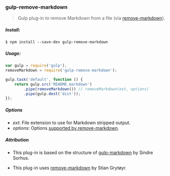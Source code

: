 ### gulp-remove-markdown
> Gulp plug-in to remove Markdown from a file (via [remove-markdown](https://github.com/stiang/remove-markdown)).

##### Install:

    $ npm install --save-dev gulp-remove-markdown

##### Usage:
```js
var gulp = require('gulp'),
removeMarkdown = require('gulp-remove-markdown');

gulp.task('default', function () {
	return gulp.src('README.markdown')
		.pipe(removeMarkdown()) // removeMarkdown(ext, options)
		.pipe(gulp.dest('dist'));
});
```

##### Options

* *ext*: File extension to use for Markdown stripped output.
* *options*: Options [supported by remove-markdown](http://bit.ly/1LrOKG4).

##### Attribution

* This plug-in is based on the structure of [gulp-markdown](https://github.com/sindresorhus/gulp-markdown) by
Sindre Sorhus.

* This plug-in uses [remove-markdown](https://github.com/stiang/remove-markdown) by Stian Grytøyr.
